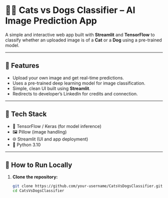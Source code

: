 # 🐶🐱 Cats vs Dogs Classifier – AI Image Prediction App

A simple and interactive web app built with **Streamlit** and **TensorFlow** to classify whether an uploaded image is of a **Cat** or a **Dog** using a pre-trained model.

---

## 📸 Features

- Upload your own image and get real-time predictions.
- Uses a pre-trained deep learning model for image classification.
- Simple, clean UI built using **Streamlit**.
- Redirects to developer’s LinkedIn for credits and connection.

---

## 🔧 Tech Stack

- 🧠 TensorFlow / Keras (for model inference)
- 🖼 Pillow (image handling)
- 🌐 Streamlit (UI and app deployment)
- 🐍 Python 3.10

---

## 🚀 How to Run Locally

1. **Clone the repository:**
   ```bash
   git clone https://github.com/your-username/CatsVsDogsClassifier.git
   cd CatsVsDogsClassifier
